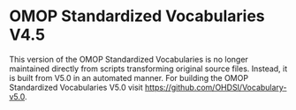 OMOP Standardized Vocabularies V4.5
===================================

This version of the OMOP Standardized Vocabularies is no longer maintained directly from scripts transforming original source files. Instead, it is built from V5.0 in an automated manner. For building the OMOP Standardized Vocabularies V5.0 visit https://github.com/OHDSI/Vocabulary-v5.0.
